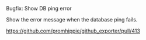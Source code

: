 Bugfix: Show DB ping error

Show the error message when the database ping fails.

https://github.com/promhippie/github_exporter/pull/413
